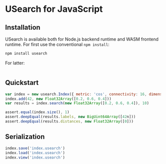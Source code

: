 # USearch for JavaScript

## Installation

USearch is available both for Node.js backend runtime and WASM frontend runtime.
For first use the conventional `npm install`:

```sh
npm install usearch
```

For latter:

```sh

```

## Quickstart

```js
var index = new usearch.Index({ metric: 'cos', connectivity: 16, dimensions: 3 })
index.add(42, new Float32Array([0.2, 0.6, 0.4]))
var results = index.search(new Float32Array([0.2, 0.6, 0.4]), 10)

assert.equal(index.size(), 1)
assert.deepEqual(results.labels, new BigUint64Array([42n]))
assert.deepEqual(results.distances, new Float32Array([0]))
```

## Serialization

```js
index.save('index.usearch')
index.load('index.usearch')
index.view('index.usearch')
```
